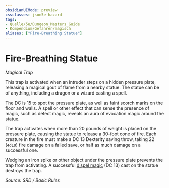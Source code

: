 ```yaml
---
obsidianUIMode: preview
cssclasses: json5e-hazard
tags:
- Quelle/5e/Dungeon_Masters_Guide
- Kompendium/Gefahren/magisch
aliases: ["Fire-Breathing Statue"]
---
```

# Fire-Breathing Statue
*Magical Trap*  

This trap is activated when an intruder steps on a hidden pressure plate, releasing a magical gout of flame from a nearby statue. The statue can be of anything, including a dragon or a wizard casting a spell.

The DC is 15 to spot the pressure plate, as well as faint scorch marks on the floor and walls. A spell or other effect that can sense the presence of magic, such as detect magic, reveals an aura of evocation magic around the statue.

The trap activates when more than 20 pounds of weight is placed on the pressure plate, causing the statue to release a 30-foot cone of fire. Each creature in the fire must make a DC 13 Dexterity saving throw, taking 22 (`4d10`) fire damage on a failed save, or half as much damage on a successful one.

Wedging an iron spike or other object under the pressure plate prevents the trap from activating. A successful [dispel magic](Magie%20bannen.md) (DC 13) cast on the statue destroys the trap.

*Source: SRD / Basic Rules*